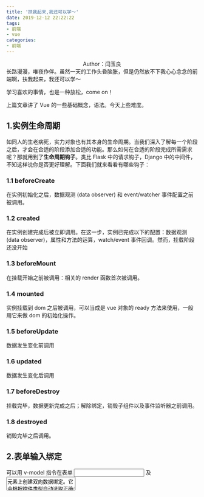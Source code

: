 ```yaml
---
title: '扶我起来,我还可以学～'
date: 2019-12-12 22:22:22
tags:
- 前端
- vue
categories:
- 前端
---
```


 <center>Author：闫玉良</center> 
长路漫漫，唯夜作伴。虽然一天的工作头昏脑胀，但是仍然放不下我心心念念的前端啊，扶我起来，我还可以学～

学习喜欢的事情，也是一种放松，come on！

<!--more-->

上篇文章讲了 Vue 的一些基础概念，语法。今天上些难度。

## 1.实例生命周期

如同人的生老病死，实力对象也有其本身的生命周期。当我们深入了解每一个阶段之后，才会在合适的阶段添加合适的功能。那么如何在合适的阶段完成所需需求呢？那就用到了**生命周期钩子**。类比 Flask 中的请求钩子，Django 中的中间件，不知这样说你是否更好理解。下面我们就来看看有哪些钩子：

### 1.1 beforeCreate

在实例初始化之后，数据观测 (data observer) 和 event/watcher 事件配置之前被调用。

### 1.2 created

在实例创建完成后被立即调用。在这一步，实例已完成以下的配置：数据观测 (data observer)，属性和方法的运算，watch/event 事件回调。然而，挂载阶段还没开始

### 1.3 beforeMount

在挂载开始之前被调用：相关的 render 函数首次被调用。

### 1.4 mounted

实例挂载到 dom 之后被调用，可以当成是 vue 对象的 ready 方法来使用，一般用它来做 dom 的初始化操作。

### 1.5 beforeUpdate

数据发生变化前调用

### 1.6 updated

数据发生变化后调用

### 1.7 beforeDestroy

挂载完毕，数据更新完成之后；解除绑定，销毁子组件以及事件监听器之前调用。

### 1.8 destroyed

销毁完毕之后调用。

## 2.表单输入绑定

可以用 v-model 指令在表单 <input> 及 <textarea> 元素上创建双向数据绑定。它会根据控件类型自动选取正确的方法来更新元素

### 2.1单行文本框

```html
<input v-model="message" placeholder="edit me">
<p>Message is: {{ message }}</p>
```

### 2.2 多行文本框

```html
<span>Multiline message is:</span>
<p>{{ message }}</p>
<textarea v-model="message" placeholder="add multiple lines"></textarea>
```

### 2.3 复选框

单个复选框，绑定到布尔值：

```html
<input type="checkbox" id="checkbox" v-model="checked">
<label for="checkbox">{{ checked }}</label>
```

多个复选框，绑定到同一个数组：

```html
<div id='example-3'>
  <input type="checkbox" id="jack" value="Jack" v-model="checkedNames">
  <label for="jack">Jack</label>
  <input type="checkbox" id="john" value="John" v-model="checkedNames">
  <label for="john">John</label>
  <input type="checkbox" id="mike" value="Mike" v-model="checkedNames">
  <label for="mike">Mike</label>
  <br>
  <span>Checked names: {{ checkedNames }}</span>
</div>

......

new Vue({
  el: '#example-3',
  data: {
    checkedNames: []
  }
})
```

### 2.4 单选框

```html
<div id="example-4">
  <input type="radio" id="one" value="One" v-model="picked">
  <label for="one">One</label>
  <br>
  <input type="radio" id="two" value="Two" v-model="picked">
  <label for="two">Two</label>
  <br>
  <span>Picked: {{ picked }}</span>
</div>

......

new Vue({
  el: '#example-4',
  data: {
    picked: ''
  }
})
```

### 2.5 下拉框

```html
<div id="example-5">
  <select v-model="selected">
    <option disabled value="">请选择</option>
    <option>A</option>
    <option>B</option>
    <option>C</option>
  </select>
  <span>Selected: {{ selected }}</span>
</div>

......

new Vue({
  el: '...',
  data: {
    selected:''
  }
})
```

## 3.计算属性&监听属性

### 3.1 计算属性

模板内的表达式非常便利，但是设计它们的初衷是用于简单运算的。在模板中放入太多的逻辑会让模板过重且难以维护。例如：

```html
<div id="example">
  {{ message.split('').reverse().join('') }}
</div>
```

这个表达式的功能是将message字符串进行反转，这种带有复杂逻辑的表达式，我们可以使用计算属性

```html
<div id="example">
  <p>Original message: "{{ message }}"</p>
  <p>Computed reversed message: "{{ reversedMessage }}"</p>
</div>

......

var vm = new Vue({
  el: '#example',
  data: {
    message: 'Hello'
  },
  computed: {
    // 计算属性的 getter
    reversedMessage: function () {
      // `this` 指向 vm 实例
      return this.message.split('').reverse().join('')
    }
  }
})
```

### 3.2 侦听属性

侦听属性的作用是侦听某属性值的变化，从而做相应的操作，侦听属性是一个对象，它的键是要监听的对象或者变量，值一般是函数,当你侦听的元素发生变化时，需要执行的函数，这个函数有两个形参，第一个是当前值，第二个是变化后的值。 

```js
window.onload = function(){
    var vm = new Vue({
        el:'#app',
        data:{
            iNum:1
        },
        watch:{
            iNum:function(newval,oldval){
                console.log(newval + ' | ' + oldval) 
            }
        },
        methods:{
            fnAdd:function(){
                this.iNum += 1;
            }
        }
    });
}
```

## 4.过滤器

Vue.js 允许你自定义过滤器，可被用于一些常见的文本格式化。过滤器可以用在两个地方：双花括号插值和 v-bind 表达式

```html
<!-- 在双花括号中 -->
{{ prize | RMB }}

<!-- 在v-bind中 -->
<div v-bind:id="rawId | formatId"></div>
```

过滤器实际上是一个函数，可以在一个组件的选项中定义组件内部过滤器：

```js
filters:{
  RMB:function(value){
    if(value=='')
    {
      return;
    }
    return '¥ '+value;
  }
}
```

或者在创建 Vue 实例之前全局定义过滤器：

```js
Vue.filter('Yuan',function(value){
  if(value=='')
  {
    return;
  }
  return value+'元';
});
```

此时过滤器'RMB'只能在定义它的对象接管标签内使用，而 'Yuan' 可以全局使用

## 5. 数据交互

vue.js没有集成ajax功能，要使用ajax功能，可以使用vue官方推荐的axios.js库来做ajax的交互。 axios库的下载地址：https://github.com/axios/axios/releases

### 5.1 axios完整写法：

```js
axios({
  method: 'post',
  url: '/user/12345',
  data: {
    firstName: 'Fred',
    lastName: 'Flintstone'
  }
})
.then(function (response) {
  console.log(response);
})
.catch(function (error) {
  console.log(error);
});
```

axios请求的写法也写成get方式后post方式。

### 5.2 执行get请求

```js
// 为给定 ID 的 user 创建请求
// then是请求成功时的响应，catch是请求失败时的响应

axios.get('/user?ID=12345')
.then(function (response) {
  console.log(response);
})
.catch(function (error) {
  console.log(error);
});


// 可选地，上面的请求可以这样做
axios.get('/user', {
  params: {
    ID: 12345
  }
})
.then(function (response) {
  console.log(response);
})
.catch(function (error) {
  console.log(error);
});
```

### 5.3 执行post请求

```js
axios.post('/user', {
  firstName: 'Fred',
  lastName: 'Flintstone'
})
.then(function (response) {
  console.log(response);
})
.catch(function (error) {
  console.log(error);
});
```

## 6.ES6 语法

### 6.1 变量声明let和const

let 和 const 是新增的声明变量的开头的关键字，在这之前，变量声明是用 var 关键字，这两个关键字和 var 的区别是，它们声明的变量没有预解析，let 和 const 的区别是，let 声明的是一般变量，const 申明的常量，不可修改。

```js
alert(iNum01) // 弹出undefined
// alert(iNum02); 报错，let关键字定义变量没有变量预解析
// alert(iNum03); 报错，const关键字定义变量没有变量预解析

var iNum01 = 6;
// 使用let关键字定义变量
let iNum02 = 12;
// 使用const关键字定义变量
const iNum03 = 24;

alert(iNum01); // 弹出6
alert(iNum02); // 弹出12
alert(iNum03); // 弹出24

iNum01 = 7;
iNum02 = 13;
//iNum03 = 25; // 报错,const定义的变量不可修改,const定义的变量是常量

alert(iNum01)
alert(iNum02); 
alert(iNum03);
```

### 6.2 箭头函数

可以把箭头函数理解成匿名函数的第二种写法，箭头函数的作用是可以在对象中绑定 this，解决了 JavaScript 中 this 指定混乱的问题。

```js
// 定义函数的一般方式
/*
function fnRs(a,b){
    var rs = a + b;
    alert(rs);
}
fnRs(1,2);        
*/

// 通过匿名函数赋值来定义函数
/*
var fnRs = function(a,b){
    var rs = a + b;
    alert(rs);
}
fnRs(1,2);
*/

// 通过箭头函数的写法定义
var fnRs = (a,b)=>{
    var rs = a + b;
    alert(rs);
}        
// fnRs(1,2);

// 一个参数可以省略小括号
var fnRs2 = a =>{
    alert(a);
}
fnRs2('haha!');


// 箭头函数的作用，可以绑定对象中的this
var person = {
    name:'tom',
    age:18,
    showName:function(){
        setTimeout(()=>{
            alert(this.name);
        },1000)            
    }
}
person.showName();
```

### 6.3 模块导入import和导出export

javascript 之前是没有模块的功能的，之前做 js 模块化开发，是用的一些 js 库来模拟实现的，在 ES6 中加入了模块的功能，和 python 语言一样，python 中一个文件就是一个模块，ES6 中，一个 js 文件就是一个模块，不同的是，js 文件中需要先导出 (export) 后，才能被其他 js 文件导入(import)

```js
// model.js文件中导出
var person = {name:'tom',age:18}
export default {person}

// index.js文件夹中导入
import person from 'js/model.js'

// index.js中使用模块
person.name
person.age

/*
上面导出时使用了default关键字，如果不使用这个关键字，导入时需要加大括号：
import {person} from 'js/model.js'
*/
```

目前ES6的模块功能需要在服务器环境下才可以运行。

### 6.4 对象的简写

javascript 对象在 ES6 中可以做一些简写形式，了解这些简写形式，才能方便我们读懂一些在 javascript 代码中简写的对象。

```js
let name = '李思';
let age = 18;

/*
var person = {
    name:name,
    age:age,
    showname:function(){
        alert(this.name);
    },
    showage:function(){
        alert(this.age);
    }
}
*/

// 简写成下面的形式
var person = {
    name,
    age,
    showname(){
      alert(this.name);
    },
    showage(){
      alert(this.age);
    }
}

person.showname();
person.showage();
```